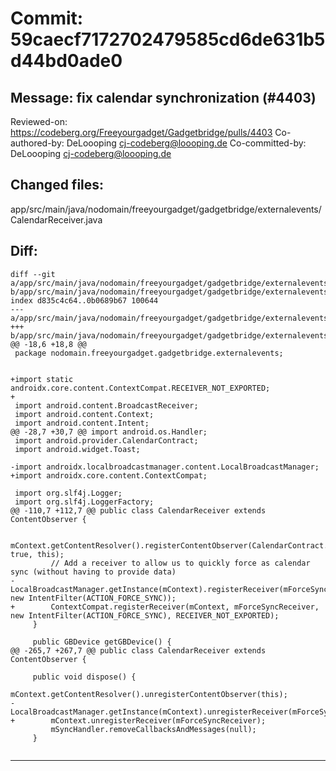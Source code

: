 # Commit: 59caecf7172702479585cd6de631b5d44bd0ade0
## Message: fix calendar synchronization (#4403)

Reviewed-on: https://codeberg.org/Freeyourgadget/Gadgetbridge/pulls/4403
Co-authored-by: DeLoooping <cj-codeberg@loooping.de>
Co-committed-by: DeLoooping <cj-codeberg@loooping.de>
## Changed files:
app/src/main/java/nodomain/freeyourgadget/gadgetbridge/externalevents/CalendarReceiver.java

## Diff:
```
diff --git a/app/src/main/java/nodomain/freeyourgadget/gadgetbridge/externalevents/CalendarReceiver.java b/app/src/main/java/nodomain/freeyourgadget/gadgetbridge/externalevents/CalendarReceiver.java
index d835c4c64..0b0689b67 100644
--- a/app/src/main/java/nodomain/freeyourgadget/gadgetbridge/externalevents/CalendarReceiver.java
+++ b/app/src/main/java/nodomain/freeyourgadget/gadgetbridge/externalevents/CalendarReceiver.java
@@ -18,6 +18,8 @@
 package nodomain.freeyourgadget.gadgetbridge.externalevents;
 
 
+import static androidx.core.content.ContextCompat.RECEIVER_NOT_EXPORTED;
+
 import android.content.BroadcastReceiver;
 import android.content.Context;
 import android.content.Intent;
@@ -28,7 +30,7 @@ import android.os.Handler;
 import android.provider.CalendarContract;
 import android.widget.Toast;
 
-import androidx.localbroadcastmanager.content.LocalBroadcastManager;
+import androidx.core.content.ContextCompat;
 
 import org.slf4j.Logger;
 import org.slf4j.LoggerFactory;
@@ -110,7 +112,7 @@ public class CalendarReceiver extends ContentObserver {
 
         mContext.getContentResolver().registerContentObserver(CalendarContract.Events.CONTENT_URI, true, this);
         // Add a receiver to allow us to quickly force as calendar sync (without having to provide data)
-        LocalBroadcastManager.getInstance(mContext).registerReceiver(mForceSyncReceiver, new IntentFilter(ACTION_FORCE_SYNC));
+        ContextCompat.registerReceiver(mContext, mForceSyncReceiver, new IntentFilter(ACTION_FORCE_SYNC), RECEIVER_NOT_EXPORTED);
     }
 
     public GBDevice getGBDevice() {
@@ -265,7 +267,7 @@ public class CalendarReceiver extends ContentObserver {
 
     public void dispose() {
         mContext.getContentResolver().unregisterContentObserver(this);
-        LocalBroadcastManager.getInstance(mContext).unregisterReceiver(mForceSyncReceiver);
+        mContext.unregisterReceiver(mForceSyncReceiver);
         mSyncHandler.removeCallbacksAndMessages(null);
     }
 
```
-----------------------------------
